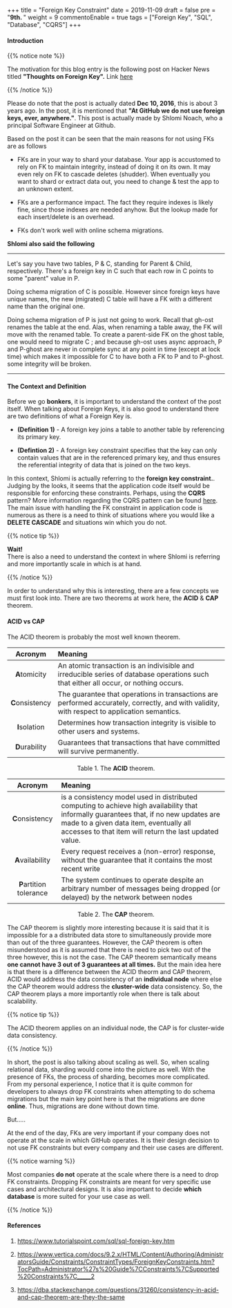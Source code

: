 +++
title = "Foreign Key Constraint"
date = 2019-11-09
draft = false
pre = "<b>9th. </b>"
weight = 9
commentoEnable = true
tags = ["Foreign Key", "SQL", "Database", "CQRS"]
+++

#### Introduction

{{% notice note %}}

The motivation for this blog entry is the following post on Hacker News titled **"Thoughts on Foreign Key".** Link [here](https://github.com/github/gh-ost/issues/331#issuecomment-266027731)

{{% /notice %}}

Please do note that the post is actually dated **Dec 10, 2016**, this is about 3 years ago. In the post, it is mentioned that **"At GitHub we do not use foreign keys, ever, anywhere."**. This post is actually made by Shlomi Noach, who a principal Software Engineer at Github.

Based on the post it can be seen that the main reasons for not using FKs are as follows

- FKs are in your way to shard your database. Your app is accustomed to rely on FK to maintain integrity, instead of doing it on its own. It may even rely on FK to cascade deletes (shudder). When eventually you want to shard or extract data out, you need to change & test the app to an unknown extent.

- FKs are a performance impact. The fact they require indexes is likely fine, since those indexes are needed anyhow. But the lookup made for each insert/delete is an overhead.

- FKs don't work well with online schema migrations.

**Shlomi also said the following**

---

Let's say you have two tables, P & C, standing for Parent & Child, respectively. There's a foreign key in C such that each row in C points to some "parent" value in P.

Doing schema migration of C is possible. However since foreign keys have unique names, the new (migrated) C table will have a FK with a different name than the original one.

Doing schema migration of P is just not going to work. Recall that gh-ost renames the table at the end. Alas, when renaming a table away, the FK will move with the renamed table. To create a parent-side FK on the ghost table, one would need to migrate C ; and because gh-ost uses async approach, P and P-ghost are never in complete sync at any point in time (except at lock time) which makes it impossible for C to have both a FK to P and to P-ghost. some integrity will be broken.

---

#### The Context and Definition

Before we go **bonkers**, it is important to understand the context of the post itself. When talking about Foreign Keys, it is also good to understand there are two definitions of what a Foreign Key is.

- **(Definition 1)** - A foreign key joins a table to another table by referencing its primary key.

- **(Defintion 2)** - A foreign key constraint specifies that the key can only contain values that are in the referenced primary key, and thus ensures the referential integrity of data that is joined on the two keys.

In this context, Shlomi is actually referring to the **foreign key constraint.**. Judging by the looks, it seems that the application code itself would be responsible for enforcing these constraints. Perhaps, using the **CQRS** pattern? More information regarding the CQRS pattern can be found [here](https://martinfowler.com/bliki/CQRS.html). The main issue with handling the FK constraint in application code is numerous as there is a need to think of situations where you would like a **DELETE CASCADE** and situations win which you do not.

{{% notice tip %}}

**Wait!** <br />There is also a need to understand the context in where Shlomi is referring and more importantly scale in which is at hand.

{{% /notice %}}

In order to understand why this is interesting, there are a few concepts we must first look into. There are two theorems at work here, the **ACID** & **CAP** theorem.

#### ACID vs CAP

The ACID theorem is probably the most well known theorem.

|     Acronym     | Meaning                                                                                                                                      |
| :-------------: | :------------------------------------------------------------------------------------------------------------------------------------------- |
|  **A**tomicity  | An atomic transaction is an indivisible and irreducible series of database operations such that either all occur, or nothing occurs.         |
| **C**onsistency | The guarantee that operations in transactions are performed accurately, correctly, and with validity, with respect to application semantics. |
| **I**solation | Determines how transaction integrity is visible to other users and systems.|
| **D**urability | Guarantees that transactions that have committed will survive permanently. |


<p align="center">Table 1. The <strong>ACID</strong> theorem. </p>

| Acronym | Meaning |
|:-------:|:--------|
| **C**onsistency | is a consistency model used in distributed computing to achieve high availability that informally guarantees that, if no new updates are made to a given data item, eventually all accesses to that item will return the last updated value. | 
|**A**vailability | Every request receives a (non-error) response, without the guarantee that it contains the most recent write |
| **P**artition tolerance | The system continues to operate despite an arbitrary number of messages being dropped (or delayed) by the network between nodes|

<p align="center">Table 2. The <strong>CAP</strong> theorem. </p>

The CAP theorem is slightly more interesting because it is said that it is impossible for a a distributed data store to simultaneously provide more than out of the three guarantees. However, the CAP theorem is often misunderstood as it is assumed that there is need to pick two out of the three however, this is not the case. The CAP theorem semantically means **one cannot have 3 out of 3 guarantees at all times.** But the main idea here is that there is a difference between the ACID theorm and CAP theorem, ACID would address the data consistency of an **individual node** where else the CAP theorem would address the **cluster-wide** data consistency. So, the CAP theorem plays a more importantly role when there is talk about scalability.

{{% notice tip %}}

The ACID theorem applies on an individual node, the CAP is for cluster-wide data consistency.

{{% /notice %}}

In short, the post is also talking about scaling as well. So, when scaling relational data, sharding would come into the picture as well. With the presence of FKs, the process of sharding, becomes more complicated. From my personal experience, I notice that it is quite common for developers to always drop FK constraints when attempting to do schema migrations but the main key point here is that the migrations are done **online**. Thus, migrations are done without down time.

But.....

At the end of the day, FKs are very important if your company does not operate at the scale in which GitHub operates. It is their design decision to not use FK constraints but every company and their use cases are different.

{{% notice warning %}}

Most companies **do not** operate at the scale where there is a need to drop FK constraints. Dropping FK constraints are meant for very specific use cases and architectural designs. It is also important to decide **which database** is more suited for your use case as well.

{{% /notice %}}


#### References

1. https://www.tutorialspoint.com/sql/sql-foreign-key.htm

2. https://www.vertica.com/docs/9.2.x/HTML/Content/Authoring/AdministratorsGuide/Constraints/ConstraintTypes/ForeignKeyConstraints.htm?TocPath=Administrator%27s%20Guide%7CConstraints%7CSupported%20Constraints%7C_____2

3. https://dba.stackexchange.com/questions/31260/consistency-in-acid-and-cap-theorem-are-they-the-same
